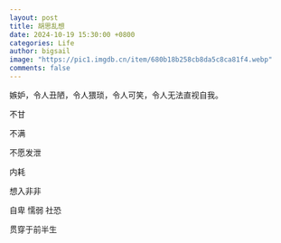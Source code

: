 ```yaml
---
layout: post
title: 胡思乱想
date: 2024-10-19 15:30:00 +0800
categories: Life
author: bigsail
image: "https://pic1.imgdb.cn/item/680b18b258cb8da5c8ca81f4.webp"
comments: false
---
```

嫉妒，令人丑陋，令人猥琐，令人可笑，令人无法直视自我。

不甘

不满

不愿发泄

内耗

想入非非

自卑 懦弱 社恐

贯穿于前半生